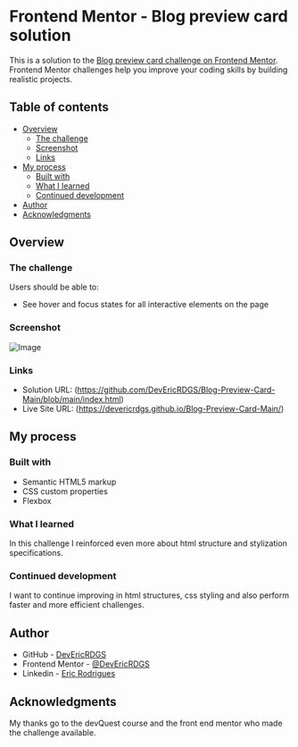 # Frontend Mentor - Blog preview card solution

This is a solution to the [Blog preview card challenge on Frontend Mentor](https://www.frontendmentor.io/challenges/blog-preview-card-ckPaj01IcS). Frontend Mentor challenges help you improve your coding skills by building realistic projects. 

## Table of contents

- [Overview](#overview)
  - [The challenge](#the-challenge)
  - [Screenshot](#screenshot)
  - [Links](#links)
- [My process](#my-process)
  - [Built with](#built-with)
  - [What I learned](#what-i-learned)
  - [Continued development](#continued-development)
- [Author](#author)
- [Acknowledgments](#acknowledgments)


## Overview

### The challenge

Users should be able to:

- See hover and focus states for all interactive elements on the page

### Screenshot

![Image](https://github.com/user-attachments/assets/603daf91-23b5-4cd5-be2f-79bd870663bb)

### Links

- Solution URL: (https://github.com/DevEricRDGS/Blog-Preview-Card-Main/blob/main/index.html)
- Live Site URL: (https://devericrdgs.github.io/Blog-Preview-Card-Main/)

## My process

### Built with

- Semantic HTML5 markup
- CSS custom properties
- Flexbox

### What I learned

In this challenge I reinforced even more about html structure and stylization specifications.

### Continued development

I want to continue improving in html structures, css styling and also perform faster and more efficient challenges.

## Author

- GitHub - [DevEricRDGS](https://github.com/DevEricRDGS)
- Frontend Mentor - [@DevEricRDGS](https://www.frontendmentor.io/profile/DevEricRDGS)
- Linkedin - [Eric Rodrigues](https://www.linkedin.com/in/eric-rodrigues-9306a0266/)

## Acknowledgments

My thanks go to the devQuest course and the front end mentor who made the challenge available.
